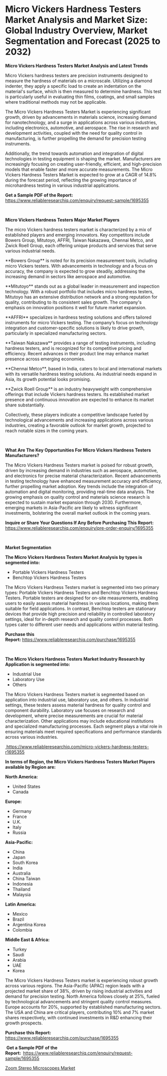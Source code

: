 <p><h1>Micro Vickers Hardness Testers Market Analysis and Market Size: Global Industry Overview, Market Segmentation and Forecast (2025 to 2032)</h1></p><p><strong>Micro Vickers Hardness Testers Market Analysis and Latest Trends</strong></p>
<p><p>Micro Vickers hardness testers are precision instruments designed to measure the hardness of materials on a microscale. Utilizing a diamond indenter, they apply a specific load to create an indentation on the material's surface, which is then measured to determine hardness. This test is particularly useful in evaluating thin films, coatings, and small samples where traditional methods may not be applicable.</p><p>The Micro Vickers Hardness Testers Market is experiencing significant growth, driven by advancements in materials science, increasing demand for nanotechnology, and a surge in applications across various industries, including electronics, automotive, and aerospace. The rise in research and development activities, coupled with the need for quality control in manufacturing, is further propelling the demand for precision testing instruments.</p><p>Additionally, the trend towards automation and integration of digital technologies in testing equipment is shaping the market. Manufacturers are increasingly focusing on creating user-friendly, efficient, and high-precision models that enable faster and more accurate measurements. The Micro Vickers Hardness Testers Market is expected to grow at a CAGR of 14.8% during the forecast period, reflecting the growing importance of microhardness testing in various industrial applications.</p></p>
<p><strong>Get a Sample PDF of the Report:&nbsp;</strong> <a href="https://www.reliableresearchiq.com/enquiry/request-sample/1695355?utm_campaign=1743&utm_medium=2&utm_source=Github&utm_content=ia&utm_term=20022025&utm_id=micro-vickers-hardness-testers">https://www.reliableresearchiq.com/enquiry/request-sample/1695355</a></p>
<p>&nbsp;</p>
<p><strong>Micro Vickers Hardness Testers Major Market Players</strong></p>
<p><p>The micro Vickers hardness testers market is characterized by a mix of established players and emerging innovators. Key competitors include Bowers Group, Mitutoyo, AFFRI, Taiwan Nakazawa, Chennai Metco, and Zwick Roell Group, each offering unique products and services that serve various industrial needs.</p><p>**Bowers Group** is noted for its precision measurement tools, including micro Vickers testers. With advancements in technology and a focus on accuracy, the company is expected to grow steadily, addressing the increasing demand in sectors like aerospace and automotive.</p><p>**Mitutoyo** stands out as a global leader in measurement and inspection technology. With a robust portfolio that includes micro hardness testers, Mitutoyo has an extensive distribution network and a strong reputation for quality, contributing to its consistent sales growth. The company's emphasis on innovation positions it well for future market expansion.</p><p>**AFFRI** specializes in hardness testing solutions and offers tailored instruments for micro Vickers testing. The company’s focus on technology integration and customer-specific solutions is likely to drive growth, particularly in specialized manufacturing sectors.</p><p>**Taiwan Nakazawa** provides a range of testing instruments, including hardness testers, and is recognized for its competitive pricing and efficiency. Recent advances in their product line may enhance market presence across emerging economies.</p><p>**Chennai Metco**, based in India, caters to local and international markets with its versatile hardness testing solutions. As industrial needs expand in Asia, its growth potential looks promising.</p><p>**Zwick Roell Group** is an industry heavyweight with comprehensive offerings that include Vickers hardness testers. Its established market presence and continuous innovation are expected to enhance its market share substantially.</p><p>Collectively, these players indicate a competitive landscape fueled by technological advancements and increasing applications across various industries, creating a favorable outlook for market growth, projected to reach notable sizes in the coming years.</p></p>
<p>&nbsp;</p>
<p><strong>What Are The Key Opportunities For Micro Vickers Hardness Testers Manufacturers?</strong></p>
<p><p>The Micro Vickers Hardness Testers market is poised for robust growth, driven by increasing demand in industries such as aerospace, automotive, and electronics for precise material characterization. Recent advancements in testing technology have enhanced measurement accuracy and efficiency, further propelling market adoption. Key trends include the integration of automation and digital monitoring, providing real-time data analysis. The growing emphasis on quality control and materials science research is expected to sustain market expansion through 2030. Furthermore, emerging markets in Asia-Pacific are likely to witness significant investments, bolstering the overall market outlook in the coming years.</p></p>
<p><strong>Inquire or Share Your Questions If Any Before Purchasing This Report:</strong> <a href="https://www.reliableresearchiq.com/enquiry/pre-order-enquiry/1695355?utm_campaign=1743&utm_medium=2&utm_source=Github&utm_content=ia&utm_term=20022025&utm_id=micro-vickers-hardness-testers">https://www.reliableresearchiq.com/enquiry/pre-order-enquiry/1695355</a></p>
<p>&nbsp;</p>
<p><strong>Market Segmentation</strong></p>
<p><strong>The Micro Vickers Hardness Testers Market Analysis by types is segmented into:</strong></p>
<p><ul><li>Portable Vickers Hardness Testers</li><li>Benchtop Vickers Hardness Testers</li></ul></p>
<p><p>The Micro Vickers Hardness Testers market is segmented into two primary types: Portable Vickers Hardness Testers and Benchtop Vickers Hardness Testers. Portable testers are designed for on-site measurements, enabling users to easily assess material hardness in various locations, making them suitable for field applications. In contrast, Benchtop testers are stationary devices that provide high precision and reliability in controlled laboratory settings, ideal for in-depth research and quality control processes. Both types cater to different user needs and applications within material testing.</p></p>
<p><strong>Purchase this Report:&nbsp;</strong><a href="https://www.reliableresearchiq.com/purchase/1695355?utm_campaign=1743&utm_medium=2&utm_source=Github&utm_content=ia&utm_term=20022025&utm_id=micro-vickers-hardness-testers">https://www.reliableresearchiq.com/purchase/1695355</a></p>
<p>&nbsp;</p>
<p><strong>The Micro Vickers Hardness Testers Market Industry Research by Application is segmented into:</strong></p>
<p><ul><li>Industrial Use</li><li>Laboratory Use</li><li>Others</li></ul></p>
<p><p>The Micro Vickers Hardness Testers market is segmented based on application into industrial use, laboratory use, and others. In industrial settings, these testers assess material hardness for quality control and component durability. Laboratory use focuses on research and development, where precise measurements are crucial for material characterization. Other applications may include educational institutions and specialized manufacturing processes. Each segment plays a vital role in ensuring materials meet required specifications and performance standards across various industries.</p></p>
<p><a href="https://www.reliableresearchiq.com/micro-vickers-hardness-testers-r1695355?utm_campaign=1743&utm_medium=2&utm_source=Github&utm_content=ia&utm_term=20022025&utm_id=micro-vickers-hardness-testers">&nbsp;https://www.reliableresearchiq.com/micro-vickers-hardness-testers-r1695355</a></p>
<p><strong>In terms of Region, the Micro Vickers Hardness Testers Market Players available by Region are:</strong></p>
<p>
    <p> <strong> North America: </strong>
        <ul>
            <li>United States</li>
            <li>Canada</li>
        </ul>
        </p> 
    <p> <strong> Europe: </strong>
        <ul>
            <li>Germany</li>
            <li>France</li>
            <li>U.K.</li>
            <li>Italy</li>
            <li>Russia</li>
        </ul>
        </p> 
    <p> <strong> Asia-Pacific: </strong>
        <ul>
            <li>China</li>
            <li>Japan</li>
            <li>South Korea</li>
            <li>India</li>
            <li>Australia</li>
            <li>China Taiwan</li>
            <li>Indonesia</li>
            <li>Thailand</li>
            <li>Malaysia</li>
        </ul>
        </p> 
    <p> <strong> Latin America: </strong>
        <ul>
            <li>Mexico</li>
            <li>Brazil</li>
            <li>Argentina Korea</li>
            <li>Colombia</li>
        </ul>
        </p> 
    <p> <strong> Middle East & Africa: </strong>
        <ul>
            <li>Turkey</li>
            <li>Saudi</li>
            <li>Arabia</li>
            <li>UAE</li>
            <li>Korea</li>
        </ul>
    </p>
    </p>
<p><p>The Micro Vickers Hardness Testers market is experiencing robust growth across various regions. The Asia-Pacific (APAC) region leads with a projected market share of 38%, driven by rising industrial activities and demand for precision testing. North America follows closely at 25%, fueled by technological advancements and stringent quality control measures. Europe accounts for 20%, supported by established manufacturing sectors. The USA and China are critical players, contributing 10% and 7% market shares respectively, with continued investments in R&D enhancing their growth prospects.</p></p>
<p><strong>Purchase this Report: </strong><a href="https://www.reliableresearchiq.com/purchase/1695355?utm_campaign=1743&utm_medium=2&utm_source=Github&utm_content=ia&utm_term=20022025&utm_id=micro-vickers-hardness-testers">https://www.reliableresearchiq.com/purchase/1695355</a></p>
<p>&nbsp;<strong>Get a Sample PDF of the Report:&nbsp;&nbsp;</strong><a href="https://www.reliableresearchiq.com/enquiry/request-sample/1695355?utm_campaign=1743&utm_medium=2&utm_source=Github&utm_content=ia&utm_term=20022025&utm_id=micro-vickers-hardness-testers">https://www.reliableresearchiq.com/enquiry/request-sample/1695355</a></p>
<p><strong></strong></p>
<p><p><a href="https://github.com/marlanamarvn/Market-Research-Report-List-1/blob/main/zoom-stereo-microscopes-market.md?utm_campaign=1743&utm_medium=2&utm_source=Github&utm_content=ia&utm_term=20022025&utm_id=micro-vickers-hardness-testers">Zoom Stereo Microscopes Market</a></p></p>